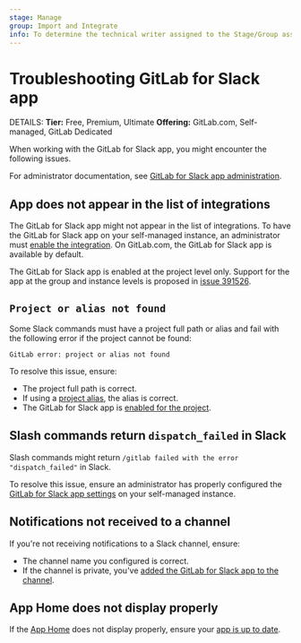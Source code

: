 ```yaml
---
stage: Manage
group: Import and Integrate
info: To determine the technical writer assigned to the Stage/Group associated with this page, see https://handbook.gitlab.com/handbook/product/ux/technical-writing/#assignments
---
```


# Troubleshooting GitLab for Slack app

DETAILS:
**Tier:** Free, Premium, Ultimate
**Offering:** GitLab.com, Self-managed, GitLab Dedicated

When working with the GitLab for Slack app, you might encounter the following issues.

For administrator documentation, see [GitLab for Slack app administration](../../../administration/settings/slack_app.md#troubleshooting).

## App does not appear in the list of integrations

The GitLab for Slack app might not appear in the list of integrations. To have the GitLab for Slack app on your self-managed instance, an administrator must [enable the integration](../../../administration/settings/slack_app.md). On GitLab.com, the GitLab for Slack app is available by default.

The GitLab for Slack app is enabled at the project level only. Support for the app at the group and instance levels is proposed in [issue 391526](https://gitlab.com/gitlab-org/gitlab/-/issues/391526).

## `Project or alias not found`

Some Slack commands must have a project full path or alias and fail with the following error
if the project cannot be found:

```plaintext
GitLab error: project or alias not found
```

To resolve this issue, ensure:

- The project full path is correct.
- If using a [project alias](gitlab_slack_application.md#create-a-project-alias), the alias is correct.
- The GitLab for Slack app is [enabled for the project](gitlab_slack_application.md#from-project-integration-settings).

## Slash commands return `dispatch_failed` in Slack

Slash commands might return `/gitlab failed with the error "dispatch_failed"` in Slack.

To resolve this issue, ensure an administrator has properly configured the [GitLab for Slack app settings](../../../administration/settings/slack_app.md) on your self-managed instance.

## Notifications not received to a channel

If you're not receiving notifications to a Slack channel, ensure:

- The channel name you configured is correct.
- If the channel is private, you've [added the GitLab for Slack app to the channel](gitlab_slack_application.md#receive-notifications-to-a-private-channel).

## App Home does not display properly

If the [App Home](https://api.slack.com/start/overview#app_home) does not display properly, ensure your [app is up to date](gitlab_slack_application.md#reinstall-the-gitlab-for-slack-app).
